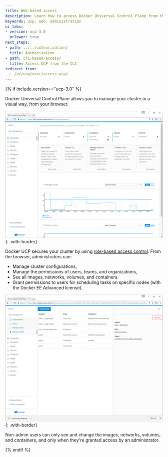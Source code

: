```yaml
---
title: Web-based access
description: Learn how to access Docker Universal Control Plane from the web browser.
keywords: ucp, web, administration
ui_tabs:
- version: ucp-3.0
  orlower: true
next_steps:
- path: ../../authorization/
  title: Authorization
- path: cli-based-access/
  title: Access UCP from the CLI
redirect_from:
  - /ee/ucp/user/access-ucp/
---
```

{% if include.version=="ucp-3.0" %}

Docker Universal Control Plane allows you to manage your cluster in a visual
way, from your browser.

![](../images/web-based-access-1.png){: .with-border}


Docker UCP secures your cluster by using
[role-based access control](../../access-control/index.md).
From the browser, administrators can:

* Manage cluster configurations,
* Manage the permissions of users, teams, and organizations,
* See all images, networks, volumes, and containers.
* Grant permissions to users for scheduling tasks on specific nodes
  (with the Docker EE Advanced license).  

![](../images/web-based-access-2.png){: .with-border}

Non-admin users can only see and change the images, networks, volumes, and
containers, and only when they're granted access by an administrator.

{% endif %}
